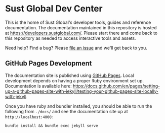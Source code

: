 # Sust Global Dev Center

This is the home of Sust Global's developer tools, guides and reference documentation. The documentation maintained in this repository is hosted at https://developers.sustglobal.com/. Please start there and come back to this repository as needed to access interactive tools and assets.

Need help? Find a bug? Please [file an issue](https://github.com/sustglobal/dev-center/issues/new) and we'll get back to you.

## GitHub Pages Development

The documentation site is published using [GitHub Pages](https://docs.github.com/en/pages).
Local development depends on having a proper Ruby environment set up.
Documentation is available here:
https://docs.github.com/en/pages/setting-up-a-github-pages-site-with-jekyll/testing-your-github-pages-site-locally-with-jekyll.

Once you have ruby and bundler installed, you should be able to run the following from `./docs/` and see the
documentation site up at `http://localhost:4000`:

```
bundle install && bundle exec jekyll serve
```
